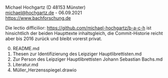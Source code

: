 
Michael Hochgartz (D 48153 Münster)  
michael@hochgartz.de - 06.09.2021  
https://www.bachforschung.de  

Die lectio difficilior: https://github.com/michael-hochgartz/b-a-c-h ist hinsichtlich der beiden Haupttexte inhaltsgleich, die Commit-Historie reicht aber bis 2016 zurück und bleibt vorerst privat.  

0. README.md  
1. Thesen zur Identifizierung des Leipziger Hauptlibrettisten.md  
2. Zur Person des Leipziger Hauptlibrettisten Johann Sebastian Bachs.md  
3. Literatur.md  
4. Müller_Herzensspiegel.drawio
